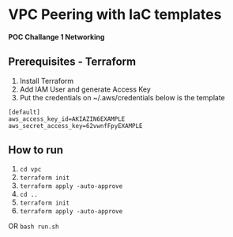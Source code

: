 # VPC Peering with IaC templates
#### POC Challange 1 Networking

## Prerequisites - Terraform
1. Install Terraform
2. Add IAM User and generate Access Key
3. Put the credentials on ~/.aws/credentials below is the template

```
[default]
aws_access_key_id=AKIAZIN6EXAMPLE
aws_secret_access_key=62vwnfFpyEXAMPLE
```

## How to run
1. ```cd vpc```
2. ```terraform init```
3. ```terraform apply -auto-approve```
4. ```cd ..```
5. ```terraform init```
6. ```terraform apply -auto-approve```

OR
```bash run.sh```